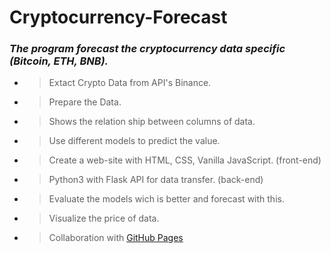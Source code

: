 # Cryptocurrency-Forecast
### **_The program forecast the cryptocurrency data specific (Bitcoin, ETH, BNB)._**

- > Extact Crypto Data from API's Binance.
- > Prepare the Data.
- > Shows the relation ship between columns of data. 
- > Use different models to predict the value.
- > Create a web-site with HTML, CSS, Vanilla JavaScript. (front-end)
- > Python3 with Flask API for data transfer. (back-end)
- > Evaluate the models wich is better and forecast with this.
- > Visualize the price of data.
- > Collaboration with [GitHub Pages]([https://pages.github.com/](https://github.com/RaphaelKarg)) 
